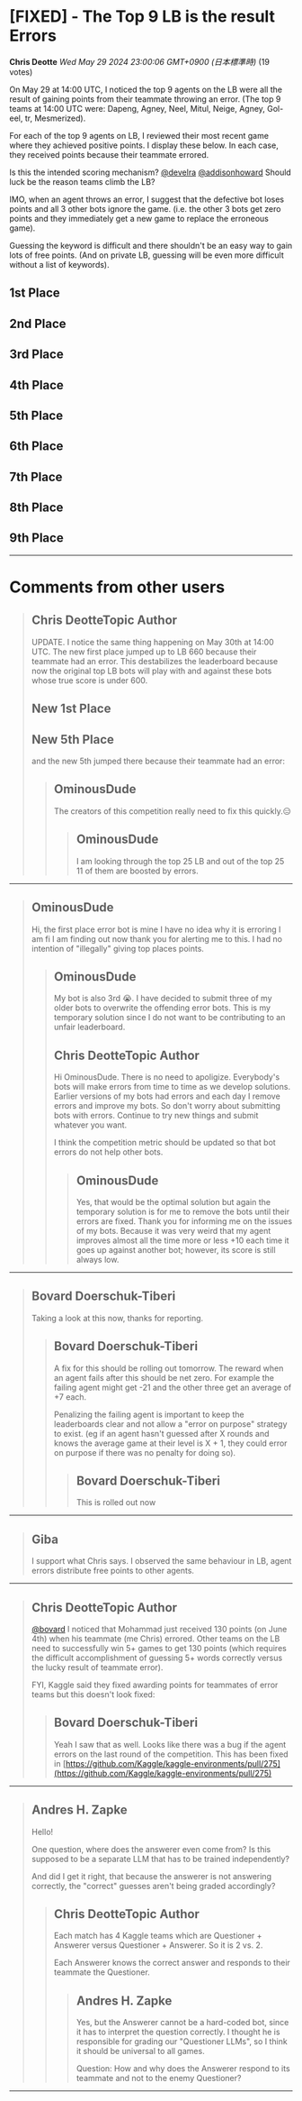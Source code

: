 # [FIXED] - The Top 9 LB is the result Errors

**Chris Deotte** *Wed May 29 2024 23:00:06 GMT+0900 (日本標準時)* (19 votes)

On May 29 at 14:00 UTC, I noticed the top 9 agents on the LB were all the result of gaining points from their teammate throwing an error. (The top 9 teams at 14:00 UTC were: Dapeng, Agney, Neel, Mitul, Neige, Agney, Gol-eel, tr, Mesmerized).

For each of the top 9 agents on LB, I reviewed their most recent game where they achieved positive points. I display these below. In each case, they received points because their teammate errored.

Is this the intended scoring mechanism? [@develra](https://www.kaggle.com/develra) [@addisonhoward](https://www.kaggle.com/addisonhoward) Should luck be the reason teams climb the LB?

IMO, when an agent throws an error, I suggest that the defective bot loses points and all 3 other bots ignore the game. (i.e. the other 3 bots get zero points and they immediately get a new game to replace the erroneous game). 

Guessing the keyword is difficult and there shouldn't be an easy way to gain lots of free points. (And on private LB, guessing will be even more difficult without a list of keywords).

## 1st Place

## 2nd Place

## 3rd Place

## 4th Place

## 5th Place

## 6th Place

## 7th Place

## 8th Place

## 9th Place



---

 # Comments from other users

> ## Chris DeotteTopic Author
> 
> UPDATE. I notice the same thing happening on May 30th at 14:00 UTC. The new first place jumped up to LB 660 because their teammate had an error. This destabilizes the leaderboard because now the original top LB bots will play with and against these bots whose true score is under 600. 
> 
> ## New 1st Place
> 
> ## New 5th Place
> 
> and the new 5th jumped there because their teammate had an error:
> 
> 
> 
> > ## OminousDude
> > 
> > The creators of this competition really need to fix this quickly.😑
> > 
> > 
> > 
> > > ## OminousDude
> > > 
> > > I am looking through the top 25 LB and out of the top 25 11 of them are boosted by errors.
> > > 
> > > 
> > > 


---

> ## OminousDude
> 
> Hi, the first place error bot is mine I have no idea why it is erroring I am fi I am finding out now thank you for alerting me to this. I had no intention of "illegally" giving top places points.
> 
> 
> 
> > ## OminousDude
> > 
> > My bot is also 3rd 😭. I have decided to submit three of my older bots to overwrite the offending error bots. This is my temporary solution since I do not want to be contributing to an unfair leaderboard.
> > 
> > 
> > 
> > ## Chris DeotteTopic Author
> > 
> > Hi OminousDude. There is no need to apoligize. Everybody's bots will make errors from time to time as we develop solutions. Earlier versions of my bots had errors and each day I remove errors and improve my bots. So don't worry about submitting bots with errors. Continue to try new things and submit whatever you want.
> > 
> > I think the competition metric should be updated so that bot errors do not help other bots.
> > 
> > 
> > 
> > > ## OminousDude
> > > 
> > > Yes, that would be the optimal solution but again the temporary solution is for me to remove the bots until their errors are fixed. Thank you for informing me on the issues of my bots. Because it was very weird that my agent improves almost all the time more or less +10 each time it goes up against another bot; however, its score is still always low.
> > > 
> > > 
> > > 


---

> ## Bovard Doerschuk-Tiberi
> 
> Taking a look at this now, thanks for reporting.
> 
> 
> 
> > ## Bovard Doerschuk-Tiberi
> > 
> > A fix for this should be rolling out tomorrow. The reward when an agent fails after this should be net zero. For example the failing agent might get -21 and the other three get an average of +7 each.
> > 
> > Penalizing the failing agent is important to keep the leaderboards clear and not allow a "error on purpose" strategy to exist. (eg if an agent hasn't guessed after X rounds and knows the average game at their level is X + 1, they could error on purpose if there was no penalty for doing so). 
> > 
> > 
> > 
> > > ## Bovard Doerschuk-Tiberi
> > > 
> > > This is rolled out now
> > > 
> > > 
> > > 


---

> ## Giba
> 
> I support what Chris says. I observed the same behaviour in LB, agent errors distribute free points to other agents.
> 
> 
> 


---

> ## Chris DeotteTopic Author
> 
> [@bovard](https://www.kaggle.com/bovard) I noticed that Mohammad just received 130 points (on June 4th) when his teammate (me Chris) errored. Other teams on the LB need to successfully win 5+ games to get 130 points (which requires the difficult accomplishment of guessing 5+ words correctly versus the lucky result of teammate error). 
> 
> FYI, Kaggle said they fixed awarding points for teammates of error teams but this doesn't look fixed:
> 
> 
> 
> > ## Bovard Doerschuk-Tiberi
> > 
> > Yeah I saw that as well. Looks like there was a bug if the agent errors on the last round of the competition. This has been fixed in [https://github.com/Kaggle/kaggle-environments/pull/275](https://github.com/Kaggle/kaggle-environments/pull/275)
> > 
> > 
> > 


---

> ## Andres H. Zapke
> 
> Hello!
> 
> One question, where does the answerer even come from? Is this supposed to be a separate LLM that has to be trained independently? 
> 
> And did I get it right, that because the answerer is not answering correctly, the "correct" guesses aren't being graded accordingly?
> 
> 
> 
> > ## Chris DeotteTopic Author
> > 
> > Each match has 4 Kaggle teams which are Questioner + Answerer versus Questioner + Answerer. So it is 2 vs. 2.
> > 
> > Each Answerer knows the correct answer and responds to their teammate the Questioner.
> > 
> > 
> > 
> > > ## Andres H. Zapke
> > > 
> > > Yes, but the Answerer cannot be a hard-coded bot, since it has to interpret the question correctly. I thought he is responsible for grading our "Questioner LLMs", so I think it should be universal to all games. 
> > > 
> > > Question: How and why does the Answerer respond to its teammate and not to the enemy Questioner?
> > > 
> > > 
> > > 


---

